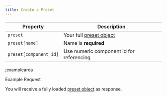 ```yaml
---
title: Create a Preset
---
```


| Property | Description |
|---|---|
| `preset` | Your full [preset object](#core-resources/presets/the-preset-object) |
| `preset[name]`  | Name is **required** |
| `preset[component_id]`  | Use numeric component id for referencing |

;examplearea

Example Request

<RequestExample url="https://mapi.storyblok.com/v1/spaces/606/presets/" httpMethod="POST" :requestObject='{"preset":{"name":"Teaser with filled headline","preset":{"headline":"This is a default value for the preset!"},"component_id":62}}'></RequestExample>

You will receive a fully loaded [preset object](#core-resources/presets/the-preset-object) as response.